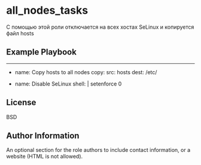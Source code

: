all_nodes_tasks
=========

С помощью этой роли отключается на всех хостах SeLinux и копируется файл hosts

Example Playbook
----------------

---
- name: Copy hosts to all nodes
  copy:
    src: hosts
    dest: /etc/

- name: Disable SeLinux
  shell: |
    setenforce 0

License
-------

BSD

Author Information
------------------

An optional section for the role authors to include contact information, or a website (HTML is not allowed).
